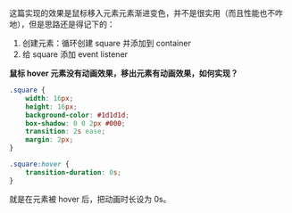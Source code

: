 这篇实现的效果是鼠标移入元素元素渐进变色，并不是很实用（而且性能也不咋地），但是思路还是得记下的：
1. 创建元素：循环创建 square 并添加到 container
2. 给 square 添加 event listener

**鼠标 hover 元素没有动画效果，移出元素有动画效果，如何实现？**
```css
.square {
    width: 16px;
    height: 16px;
    background-color: #1d1d1d;
    box-shadow: 0 0 2px #000;
    transition: 2s ease;
    margin: 2px;
}

.square:hover {
    transition-duration: 0s;
}
```
就是在元素被 hover 后，把动画时长设为 0s。
